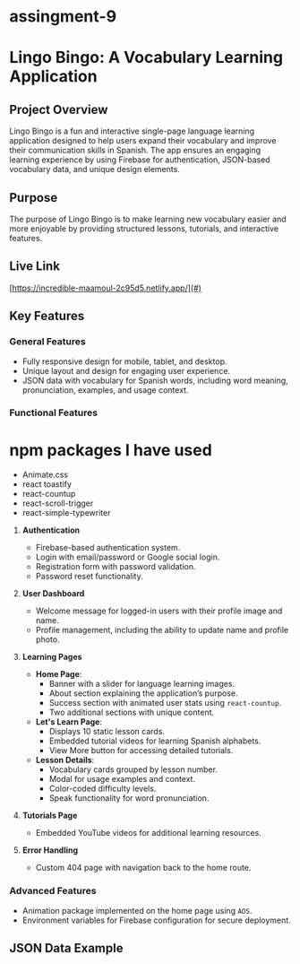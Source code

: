 
# assingment-9


# Lingo Bingo: A Vocabulary Learning Application  

## Project Overview  
Lingo Bingo is a fun and interactive single-page language learning application designed to help users expand their vocabulary and improve their communication skills in Spanish. The app ensures an engaging learning experience by using Firebase for authentication, JSON-based vocabulary data, and unique design elements.  

## Purpose  
The purpose of Lingo Bingo is to make learning new vocabulary easier and more enjoyable by providing structured lessons, tutorials, and interactive features.  

## Live Link  
[https://incredible-maamoul-2c95d5.netlify.app/](#)  

## Key Features  
### General Features  
- Fully responsive design for mobile, tablet, and desktop.  
- Unique layout and design for engaging user experience.  
- JSON data with vocabulary for Spanish words, including word meaning, pronunciation, examples, and usage context.  

### Functional Features

#  npm packages I have used
- Animate.css
- react toastify
- react-countup
- react-scroll-trigger
-  react-simple-typewriter


1. **Authentication**  
   - Firebase-based authentication system.  
   - Login with email/password or Google social login.  
   - Registration form with password validation.  
   - Password reset functionality.  

2. **User Dashboard**  
   - Welcome message for logged-in users with their profile image and name.  
   - Profile management, including the ability to update name and profile photo.  

3. **Learning Pages**  
   - **Home Page**:  
     - Banner with a slider for language learning images.  
     - About section explaining the application’s purpose.  
     - Success section with animated user stats using `react-countup`.  
     - Two additional sections with unique content.  
   - **Let's Learn Page**:  
     - Displays 10 static lesson cards.  
     - Embedded tutorial videos for learning Spanish alphabets.  
     - View More button for accessing detailed tutorials.  
   - **Lesson Details**:  
     - Vocabulary cards grouped by lesson number.  
     - Modal for usage examples and context.  
     - Color-coded difficulty levels.  
     - Speak functionality for word pronunciation.  

4. **Tutorials Page**  
   - Embedded YouTube videos for additional learning resources.  

5. **Error Handling**  
   - Custom 404 page with navigation back to the home route.  

### Advanced Features  
- Animation package implemented on the home page using `AOS`.  
- Environment variables for Firebase configuration for secure deployment.  

## JSON Data Example  

